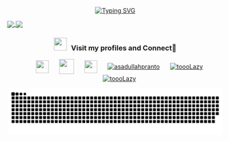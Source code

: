 


 <p align="center"><a href="https://github.com/asadullahpranto"><img src="https://readme-typing-svg.demolab.com?font=Fira+Code&duration=6500&pause=500&color=2AA889&center=true&vCenter=true&width=550&lines=Hi+There%2C+I'm+Asadullah+Pranto%F0%9F%91%8B;A+Passionate+iOS+Developer+and+Tech+Enthusiast;Love+Problem+Solving+and+Teamwork" alt="Typing SVG" /></a></p>

<a href="https://github-readme-stats.vercel.app/api?username=asadullahpranto">
  <img align="center" src="https://github-readme-stats.vercel.app/api?username=asadullahpranto&show_icons=true&theme=tokyonight&hide_border=false" />
</a>
<a href="https://github-readme-stats.vercel.app/api/top-langs/?username=asadullahpranto">
  <img align="center" src="https://github-readme-stats.vercel.app/api/top-langs/?username=asadullahpranto&layout=compact&langs_count=8&theme=tokyonight&hide_border=false" />
</a>

<h3 align="center" > <img src="https://media.giphy.com/media/iY8CRBdQXODJSCERIr/giphy.gif" width="30" height="30" style="margin-right: 10px;">Visit my profiles and Connect🤝 </h3>

<p align="center">

 <div align="center">
        <a style="margin-left: 20px;" target="_blank" href="https://www.linkedin.com/in/asadullahpranto/">
			<img align="center" src="https://cdn2.iconfinder.com/data/icons/social-media-2285/512/1_Linkedin_unofficial_colored_svg-128.png" height="30" width="30"></a>
        <a style="margin-left: 20px;" target="_blank" href="https://github.com/asadullahpranto">
		<img align="center" src="https://img.icons8.com/fluent/48/4a90e2/github.png" height="35" width="35"></a>
		<a style="margin-left: 20px;" target="_blank" href="https://stackoverflow.com/users/7385095/tooolazy?tab=profile">
				<img align="center" src="https://img.icons8.com/external-tal-revivo-color-tal-revivo/40/000000/external-stack-overflow-is-a-question-and-answer-site-for-professional-logo-color-tal-revivo.png" height="30" width="30"></a>
	 <a style="margin-left: 20px;" href="https://leetcode.com/asadullahpranto/" target="_blank"><img align="center" src="https://raw.githubusercontent.com/rahuldkjain/github-profile-readme-generator/master/src/images/icons/Social/leet-code.svg" alt="asadullahpranto" height="30" width="30" /></a>
	<a style="margin-left: 20px;" href="https://www.hackerrank.com/tooolazy" target="_blank"><img align="center" src="https://raw.githubusercontent.com/rahuldkjain/github-profile-readme-generator/master/src/images/icons/Social/hackerrank.svg" alt="toooLazy" height="30" width="30" /></a>
	<a style="margin-left: 20px;" href="https://codeforces.com/profile/ToooLazy" target="_blank"><img align="center" src="https://raw.githubusercontent.com/rahuldkjain/github-profile-readme-generator/master/src/images/icons/Social/codeforces.svg" alt="toooLazy" height="30" width="30" /></a>
</p>


<div>
  <picture>
  <source media="(prefers-color-scheme: dark)" srcset="https://raw.githubusercontent.com/platane/platane/output/github-contribution-grid-snake-dark.svg">
  <source media="(prefers-color-scheme: light)" srcset="https://raw.githubusercontent.com/platane/platane/output/github-contribution-grid-snake.svg">
  <img alt="github contribution grid snake animation" src="https://raw.githubusercontent.com/platane/platane/output/github-contribution-grid-snake.svg">
</picture>
</div>




<!--
**asadullahpranto/asadullahpranto** is a ✨ _special_ ✨ repository because its `README.md` (this file) appears on your GitHub profile.

Here are some ideas to get you started:

- 🔭 I’m currently working on ...
- 🌱 I’m currently learning ...
- 👯 I’m looking to collaborate on ...
- 🤔 I’m looking for help with ...
- 💬 Ask me about ...
- 📫 How to reach me: ...
- 😄 Pronouns: ...
- ⚡ Fun fact: ...
-->
